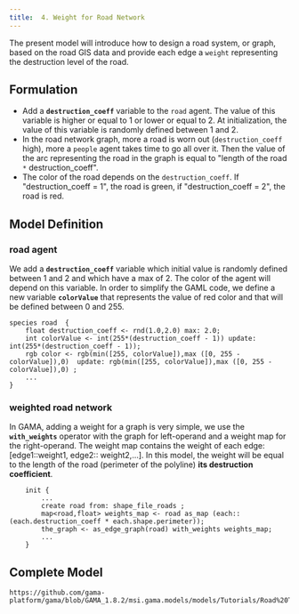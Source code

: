 ```yaml
---
title:  4. Weight for Road Network
---
```



The present model will introduce how to design a road system, or graph, based on the road GIS data and provide each edge a `weight` representing the destruction level of the road.


## Formulation

* Add a **`destruction_coeff`** variable to the `road` agent. The value of this variable is higher or equal to 1 or lower or equal to 2. At initialization, the value of this variable is randomly defined between 1 and 2.
* In the road network graph, more a road is worn out (`destruction_coeff` high), more a `people` agent takes time to go all over it. Then the value of the arc representing the road in the graph is equal to "length of the road `*` destruction\_coeff".
* The color of the road depends on the `destruction_coeff`. If "destruction\_coeff = 1", the road is green, if "destruction\_coeff = 2", the road is red.



## Model Definition

### road agent
We add a **`destruction_coeff`** variable which initial value is randomly defined between 1 and 2 and which have a max of 2. The color of the agent will depend on this variable. In order to simplify the GAML code, we define a new variable  **`colorValue`** that represents the value of red color and that will be defined between 0 and 255.

```
species road  {
    float destruction_coeff <- rnd(1.0,2.0) max: 2.0;
    int colorValue <- int(255*(destruction_coeff - 1)) update: int(255*(destruction_coeff - 1));
    rgb color <- rgb(min([255, colorValue]),max ([0, 255 - colorValue]),0)  update: rgb(min([255, colorValue]),max ([0, 255 - colorValue]),0) ;
    ...
}
```


### weighted road network

In GAMA, adding a weight for a graph is very simple, we use the **`with_weights`** operator with the graph for left-operand and a weight map for the right-operand. The weight map contains the weight of each edge: [edge1::weight1, edge2:: weight2,...]. In this model, the weight will be equal to the length of the road (perimeter of the polyline) **its destruction coefficient**.
```
    init {
        ...
        create road from: shape_file_roads ;
        map<road,float> weights_map <- road as_map (each:: (each.destruction_coeff * each.shape.perimeter));
        the_graph <- as_edge_graph(road) with_weights weights_map;
        ...
    }
```



## Complete Model

```gaml reference
https://github.com/gama-platform/gama/blob/GAMA_1.8.2/msi.gama.models/models/Tutorials/Road%20Traffic/models/Model%2004.gaml
```
